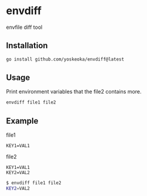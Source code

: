 # envdiff
envfile diff tool

## Installation

```sh
go install github.com/yoskeoka/envdiff@latest
```

## Usage

Print environment variables that the file2 contains more.

```sh
envdiff file1 file2
```

## Example

file1

```env
KEY1=VAL1
```

file2

```env
KEY1=VAL1
KEY2=VAL2
```

```sh
$ envdiff file1 file2
KEY2=VAL2
```
